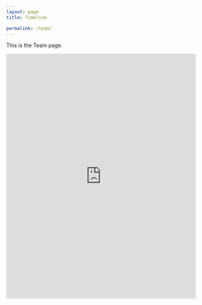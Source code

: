 ```yaml
---
layout: page
title: Timeline

permalink: /team/
---
```


This is the Team page.

<iframe src='https://cdn.knightlab.com/libs/timeline3/latest/embed/index.html?source=1GyZiUuxmW9p_Ph_2eWEUMSGMReCUpMVU1h37kMsYXRA&font=Default&lang=en&initial_zoom=2&height=650' width='100%' height='650' webkitallowfullscreen mozallowfullscreen allowfullscreen frameborder='0'></iframe>
                                
